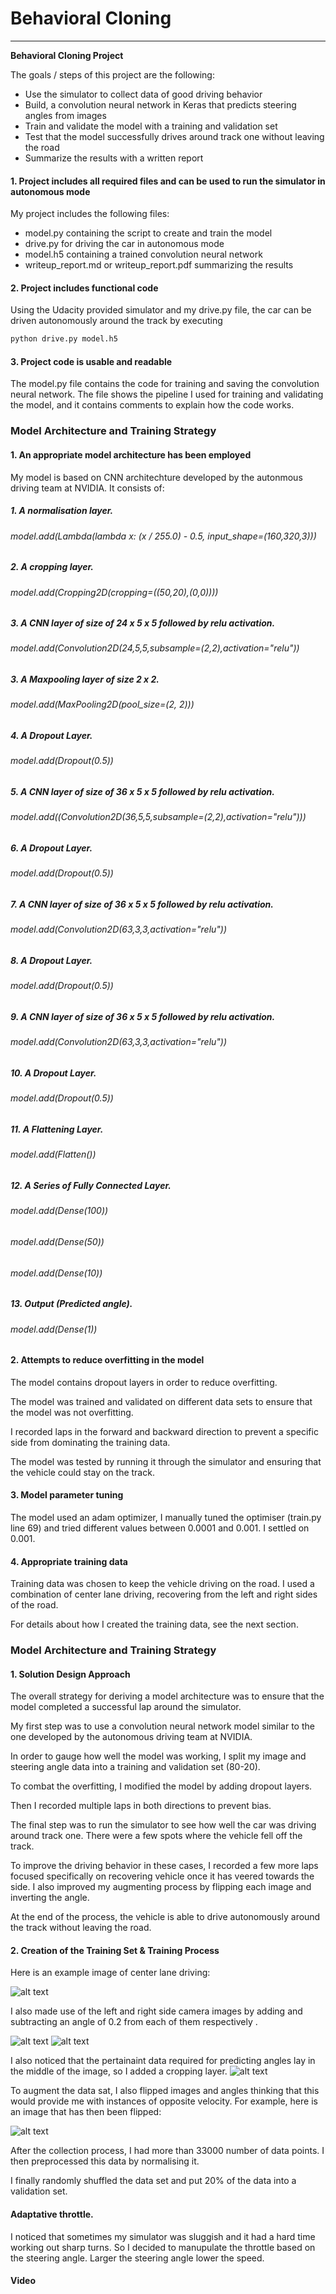# **Behavioral Cloning** 
---

**Behavioral Cloning Project**

The goals / steps of this project are the following:
* Use the simulator to collect data of good driving behavior
* Build, a convolution neural network in Keras that predicts steering angles from images
* Train and validate the model with a training and validation set
* Test that the model successfully drives around track one without leaving the road
* Summarize the results with a written report


[//]: # (Image References)

[image1]: "./examples/center_2020_04_19_21_24_48_878.jpg" "Image Visualization"
[image2]: ./examples/center_2020_04_19_21_24_48_878_cropped.jpg "Cropping"
[image3]: ./examples/center_2020_04_19_21_24_48_878_cropped_flipped.jpg "Flipped"
[image4]: ./examples/left_2020_04_19_21_24_48_878.jpg "Left"
[image5]: ./examples/right_2020_04_19_21_24_48_878.jpg "Right Image"

#### 1. Project includes all required files and can be used to run the simulator in autonomous mode

My project includes the following files:
* model.py containing the script to create and train the model
* drive.py for driving the car in autonomous mode
* model.h5 containing a trained convolution neural network 
* writeup_report.md or writeup_report.pdf summarizing the results

#### 2. Project includes functional code
Using the Udacity provided simulator and my drive.py file, the car can be driven autonomously around the track by executing 
```sh
python drive.py model.h5
```

#### 3. Project code is usable and readable

The model.py file contains the code for training and saving the convolution neural network. The file shows the pipeline I used for training and validating the model, and it contains comments to explain how the code works.

### Model Architecture and Training Strategy

#### 1. An appropriate model architecture has been employed

My model is based on CNN architechture developed by the autonmous driving team at NVIDIA.
It consists of:
##### 1. A normalisation layer.
###### model.add(Lambda(lambda x: (x / 255.0) - 0.5, input_shape=(160,320,3)))

##### 2. A cropping layer.
###### model.add(Cropping2D(cropping=((50,20),(0,0))))

##### 3. A CNN layer of size of 24 x 5 x 5 followed by relu activation.
###### model.add(Convolution2D(24,5,5,subsample=(2,2),activation="relu"))

##### 3. A Maxpooling layer of size 2 x 2.
###### model.add(MaxPooling2D(pool_size=(2, 2)))

##### 4. A Dropout Layer.
###### model.add(Dropout(0.5))

##### 5. A CNN layer of size of 36 x 5 x 5 followed by relu activation.
###### model.add((Convolution2D(36,5,5,subsample=(2,2),activation="relu")))

##### 6. A Dropout Layer.
###### model.add(Dropout(0.5))

##### 7. A CNN layer of size of 36 x 5 x 5 followed by relu activation.
###### model.add(Convolution2D(63,3,3,activation="relu"))

##### 8. A Dropout Layer.
###### model.add(Dropout(0.5))

##### 9. A CNN layer of size of 36 x 5 x 5 followed by relu activation.
###### model.add(Convolution2D(63,3,3,activation="relu"))

##### 10. A Dropout Layer.
###### model.add(Dropout(0.5))

##### 11. A Flattening Layer.
###### model.add(Flatten())

##### 12. A Series of Fully Connected Layer.
###### model.add(Dense(100))
###### model.add(Dense(50))
###### model.add(Dense(10))

##### 13. Output (Predicted angle).
###### model.add(Dense(1))


#### 2. Attempts to reduce overfitting in the model

The model contains dropout layers in order to reduce overfitting. 

The model was trained and validated on different data sets to ensure that the model was not overfitting.

I recorded laps in the forward and backward direction to prevent a specific side from dominating the training data.

The model was tested by running it through the simulator and ensuring that the vehicle could stay on the track.

#### 3. Model parameter tuning

The model used an adam optimizer, 
I manually tuned the optimiser (train.py line 69) and tried different values between 0.0001 and 0.001. I settled on 0.001.

#### 4. Appropriate training data

Training data was chosen to keep the vehicle driving on the road. I used a combination of center lane driving, recovering from the left and right sides of the road. 

For details about how I created the training data, see the next section. 

### Model Architecture and Training Strategy

#### 1. Solution Design Approach

The overall strategy for deriving a model architecture was to ensure that the model completed a successful lap around the simulator.

My first step was to use a convolution neural network model similar to the one developed by the autonomous driving team at NVIDIA.

In order to gauge how well the model was working, I split my image and steering angle data into a training and validation set (80-20).

To combat the overfitting, I modified the model by adding dropout layers.

Then I recorded multiple laps in both directions to prevent bias. 

The final step was to run the simulator to see how well the car was driving around track one. There were a few spots where the vehicle fell off the track.

To improve the driving behavior in these cases, I recorded a few more laps focused specifically on recovering vehicle once it has veered towards the side.
I also improved my augmenting process by flipping each image and inverting the angle.

At the end of the process, the vehicle is able to drive autonomously around the track without leaving the road.

#### 2. Creation of the Training Set & Training Process

Here is an example image of center lane driving:

![alt text][image1]

I also made use of the left and right side camera images by adding and subtracting an angle of 0.2 from each of them respectively .

![alt text][image4]
![alt text][image5]

I also noticed that the pertainaint data required for predicting angles lay in the middle of the image, so I added a cropping layer.
![alt text][image2]

To augment the data sat, I also flipped images and angles thinking that this would provide me with instances of opposite velocity. For example, here is an image that has then been flipped:

![alt text][image3]

After the collection process, I had more than 33000 number of data points. I then preprocessed this data by normalising it.


I finally randomly shuffled the data set and put 20% of the data into a validation set. 

#### Adaptative throttle.
I noticed that sometimes my simulator was sluggish and it had a hard time working out sharp turns. So I decided to manupulate the throttle based on the steering angle. Larger the steering angle lower the speed.

#### Video

